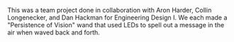This was a team project done in collaboration with Aron Harder, Collin Longenecker, and Dan Hackman for Engineering Design I.
We each made a "Persistence of Vision" wand that used LEDs to spell out a message in the air when waved back and forth.

